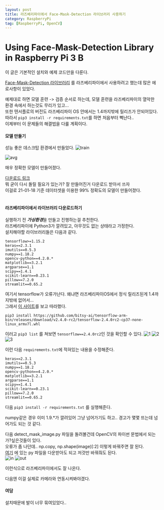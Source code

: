```yaml
---
layout: post
title: 라즈베리파이에서 Face-Mask-Detection 라이브러리 사용하기
category: RaspberryPi
tag: [RaspberryPi, OpenCV]
---
```

 
# Using Face-Mask-Detection Library in Raspberry Pi 3 B

이 글은 기본적인 설치와 예제 코드만을 다룬다.

[Face-Mask-Detection 라이브러리](https://github.com/chandrikadeb7/Face-Mask-Detection) 를 라즈베리파이에서 사용하려고 했는데 많은 에로사항이 있었다.

예제대로 하면 모델 훈련 -> 검증 순서로 하는데, 모델 훈련을 라즈베리파이의 열악한 환경 속에서 하는것도 무리가 있고...  
또한 텐서플로의 버전도 라즈베리파이 OS 안에서는 1.4까지밖에 릴리즈가 안되어있다. 따라서 `pip3 install -r requirements.txt`를 하면 처음부터 뻑난다..  
이제부터 이 문제들의 해결법을 다룰 계획이다.  

#### 모델 만들기
성능 좋은 데스크탑 환경에서 만들었다.
![train](https://github.com/ukcastle/ukcastle.github.io/blob/main/postimg/210118TiL/trainModel.png?raw=true)

 
![avg](https://github.com/ukcastle/ukcastle.github.io/blob/main/postimg/210118TiL/avg1.png?raw=true)

매우 정확한 모델이 만들어졌다.

[다운로드 링크](https://github.com/ukcastle/frames-client/raw/main/mask_detector.model)  
뭐 굳이 다시 돌릴 필요가 있는가? 잘 만들어진거 다운로드 받아서 쓰자  
이걸로 21-01-18 기준 데이터셋을 이용한 99% 정확도의 모델이 만들어졌다.  
<br>

#### 라즈베리파이에서 라이브러리 다운로드하기

실행하기 전 ***가상환경***을 만들고 진행하는걸 추천한다.  
라즈베리파이에 Python3가 깔려있고, 아무것도 없는 상태라고 가정한다.  
설치해야할 라이브러리들은 다음과 같다.   
```
tensorflow>=1.15.2
keras==2.3.1
imutils==0.5.3
numpy==1.18.2
opencv-python==4.2.0.*
matplotlib==3.2.1
argparse==1.1
scipy==1.4.1
scikit-learn==0.23.1
pillow==7.2.0
streamlit==0.65.2
```

여기서 tensorflow가 오류가난다. 왜냐면 라즈베리파이OS에서 정식 릴리즈된게 1.4까지밖에 없어서...  
그래서 [이 사이트](https://towardsdatascience.com/3-ways-to-install-tensorflow-2-on-raspberry-pi-fe1fa2da9104)를 보고 따라했다.  

```
pip3 install https://github.com/bitsy-ai/tensorflow-arm-bin/releases/download/v2.4.0-rc2/tensorflow-2.4.0rc2-cp37-none-linux_armv7l.whl
```

이러고 `pip3 list` 를 쳐보면 `tensorflow==2.4.0rc2`인 것을 확인할 수 있다. 
![1](https://github.com/ukcastle/ukcastle.github.io/blob/main/postimg/210118TiL/111.png?raw=true)
![2](https://github.com/ukcastle/ukcastle.github.io/blob/main/postimg/210118TiL/222.png?raw=true)
![3](https://github.com/ukcastle/ukcastle.github.io/blob/main/postimg/210118TiL/333.png?raw=true)

이런 다음 `requirements.txt`에 적혀있는 내용을 수정해준다.
```
keras==2.3.1
imutils==0.5.3
numpy==1.18.2
opencv-python==4.2.0.*
matplotlib==3.2.1
argparse==1.1
scipy==1.4.1
scikit-learn==0.23.1
pillow==7.2.0
streamlit==0.65.2
```

다음 `pip3 install -r requirements.txt` 를 실행해준다.

numpy같은 경우 이미 1.9.*가 깔려있어 그냥 넘어가기도 하고.. 경고가 몇몇 뜨는데 넘어가도 되는 것 같다.  

다음 detect_mask_image.py 파일을 돌려볼건데 OpenCV의 파이썬 문법에서 되는가?싶은것들이 있다.  
오류가 좀 나던데..  np.copy, np.shape(image)[:2] 이렇게 바꿔주면 잘 된다.  
[여기](https://github.com/ukcastle/frames-client/blob/main/detect_mask_image.py) 에 있는 py 파일을 다운받아도 되고 저것만 바꿔줘도 된다.  
![in](https://github.com/ukcastle/ukcastle.github.io/blob/main/postimg/210118TiL/in.jpg?raw=true)
![out](https://github.com/ukcastle/ukcastle.github.io/blob/main/postimg/210118TiL/out.jpg?raw=true)

이런식으로 라즈베리파이에서도 잘 나온다.

다음엔 이걸 실제로 카메라와 연동시켜봐야겠다.

#### 여담

설치때문에 발이 너무 묶여있었다.. 